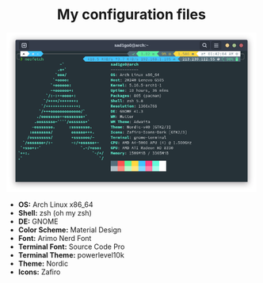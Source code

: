 <h1 align="center">My configuration files</h1>
<p align="center"><img src="assets/myterminal.png" /></p>

<ul>
  <li><b>OS:</b> Arch Linux x86_64</li>
  <li><b>Shell:</b> zsh (oh my zsh)</li>
  <li><b>DE:</b> GNOME</li>
  <li><b>Color Scheme:</b> Material Design</li>
  <li><b>Font:</b> Arimo Nerd Font</li>
  <li><b>Terminal Font:</b> Source Code Pro</li>
  <li><b>Terminal Theme:</b> powerlevel10k</li>
  <li><b>Theme:</b> Nordic</li>
  <li><b>Icons:</b> Zafiro</li>
</ul>
